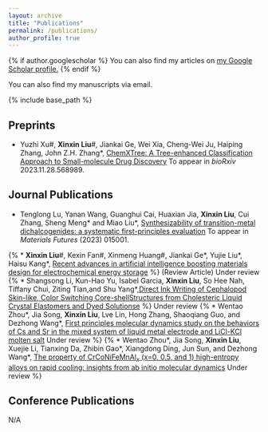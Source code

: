 ```yaml
---
layout: archive
title: "Publications"
permalink: /publications/
author_profile: true
---
```


{% if author.googlescholar %}
  You can also find my articles on <u><a href="{{author.googlescholar}}">my Google Scholar profile</a>.</u>
{% endif %}

You can also find my manuscripts via email.

{% include base_path %}

<!--{% for post in site.publications reversed %}
  {% include archive-single.html %}
{% endfor %} -->

Preprints
-----
* Yuzhi Xu#, **Xinxin Liu**#, Jiankai Ge, Wei Xia, Cheng-Wei Ju, Haiping Zhang, John Z.H. Zhang\*, [ChemXTree: A Tree-enhanced Classification Approach to Small-molecule Drug Discovery](https://doi.org/10.1101/2023.11.28.568989)
To appear in *bioRxiv* 2023.11.28.568989.

Journal Publications
-----
* Tenglong Lu, Yanan Wang, Guanghui Cai, Huaxian Jia, **Xinxin Liu**, Cui Zhang, Sheng Meng* and Miao Liu\*, [Synthesizability of transition-metal dichalcogenides: a systematic first-principles evaluation](https://doi.org/10.1088/2752-5724/acbe10)
To appear in *Materials Futures* (2023) 015001.

{% * **Xinxin Liu**#, Kexin Fan#, Xinmeng Huang#, Jiankai Ge\*, Yujie Liu\*, Haisu Kang\*, [Recent advances in artificial intelligence boosting materials design for electrochemical energy storage]() %}
(Review Article) Under review
{% * Shangsong Li, Kun-Hao Yu, Isabel Garcia, **Xinxin Liu**, So Hee Nah, Tiffany Chui, Ziting Tian,and Shu Yang\*,[Direct Ink Writing of Cephalopod Skin-like, Color Switching Core-shellStructures from Cholesteric Liquid Crystal Elastomers and Dyed Solutionse]() %}
Under review
{% * Wentao Zhou\*, Jia Song, **Xinxin Liu**, Lve Lin, Hong Zhang, Shaoqiang Guo, and Dezhong Wang\*, [First principles molecular dynamics study on the behaviors of Cs and Sr in the mixed system of liquid metal electrode and LiCl-KCl molten salt](https://www.editorialmanager.com/electacta/download.aspx)
Under review %}
{% * Wentao Zhou\*, Jia Song, **Xinxin Liu**, Xuejie Li, Tianxing Da, Zhibin Gao\*, Xiangdong Ding, Jun Sun, and Dezhong Wang*, [The property of CrCoNiFeMnAl$_x$ (x=0, 0.5, and 1) high-entropy alloys on rapid cooling: insights from ab initio molecular dynamics](https://www.editorialmanager.com/electacta/download.aspx)
Under review %}


Conference Publications
-----
N/A

